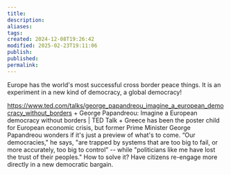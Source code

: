 ```yaml
---
title: 
description: 
aliases: 
tags: 
created: 2024-12-08T19:26:42
modified: 2025-02-23T19:11:06
publish: 
published: 
permalink: 
---
```



Europe has the world's most successful cross border peace things. It is an experiment in a new kind of democracy, a global democracy!


https://www.ted.com/talks/george_papandreou_imagine_a_european_democracy_without_borders + George Papandreou: Imagine a European democracy without borders | TED Talk + Greece has been the poster child for European economic crisis, but former Prime Minister George Papandreou wonders if it's just a preview of what's to come. “Our democracies," he says, "are trapped by systems that are too big to fail, or more accurately, too big to control” -- while "politicians like me have lost the trust of their peoples." How to solve it? Have citizens re-engage more directly in a new democratic bargain.
